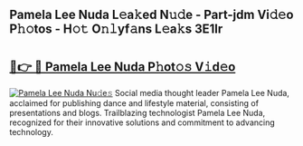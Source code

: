 ## Pamela Lee Nuda L𝚎a𝚔ed N𝚞𝚍e - Part-jdm Vi𝚍𝚎o P𝚑𝚘tos - H𝚘𝚝 O𝚗𝚕yf𝚊ns L𝚎a𝚔s 3E1lr

# <h2><a href="http://kf1z8sj.oniu.top/?m=Pamela+Lee+Nuda">🔗👉 🔴 Pamela Lee Nuda P𝚑ot𝚘𝚜 V𝚒d𝚎o</a></h2>

[![Pamela Lee Nuda Nu𝚍e𝚜](https://i.imgur.com/0qMVB7G.gif)](http://kf1z8sj.oniu.top/?m=Pamela+Lee+Nuda)
Social media thought leader Pamela Lee Nuda, acclaimed for publishing dance and lifestyle material, consisting of presentations and blogs. Trailblazing technologist Pamela Lee Nuda, recognized for their innovative solutions and commitment to advancing technology.  
